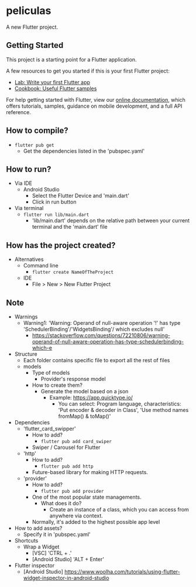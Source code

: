 # peliculas

A new Flutter project.

## Getting Started

This project is a starting point for a Flutter application.

A few resources to get you started if this is your first Flutter project:

- [Lab: Write your first Flutter app](https://flutter.dev/docs/get-started/codelab)
- [Cookbook: Useful Flutter samples](https://flutter.dev/docs/cookbook)

For help getting started with Flutter, view our
[online documentation](https://flutter.dev/docs), which offers tutorials,
samples, guidance on mobile development, and a full API reference.

## How to compile?
* `flutter pub get`
    * Get the dependencies listed in the 'pubspec.yaml'

## How to run?
* Via IDE
    * Android Studio
        * Select the Flutter Device and 'main.dart'
        * Click in run button
* Via terminal
    * `flutter run lib/main.dart`
        * 'lib/main.dart' depends on the relative path between your current terminal and the 'main.dart' file
    
## How has the project created?
* Alternatives
    * Command line
        * `flutter create NameOfTheProject`
    * IDE
        * File > New > New Flutter Project
    
## Note
* Warnings
    * Warning1: 'Warning: Operand of null-aware operation '!' has type 'SchedulerBinding'/'WidgetsBinding'/ which excludes null'
        * https://stackoverflow.com/questions/72210806/warning-operand-of-null-aware-operation-has-type-schedulerbinding-which-e
* Structure
    * Each folder contains specific file to export all the rest of files
    * models
        * Type of models
            * Provider's response model
        * How to create them?
            * Generate the model based on a json
                * Example: https://app.quicktype.io/
                    * You can select: Program language, characteristics: 'Put encoder & decoder in Class', 'Use method names fromMap() & toMap()'
* Dependencies
    * 'flutter_card_swipper' 
        * How to add?
            * `flutter pub add card_swiper`
        * Swiper / Carousel for Flutter
    * 'http'
        * How to add?
            * `flutter pub add http`
        * Future-based library for making HTTP requests.
    * 'provider'
        * How to add?
            * `flutter pub add provider`
        * One of the most popular state managements.
            * What does it do?
                * Create an instance of a class, which you can access from anywhere via context.
        * Normally, it's added to the highest possible app level 
* How to add assets?
    * Specify it in 'pubspec.yaml'
* Shortcuts
    * Wrap a Widget
        * [VSC] 'CTRL + .'
        * [Android Studio] 'ALT + Enter'
* Flutter inspector
    * [Android Studio] https://www.woolha.com/tutorials/using-flutter-widget-inspector-in-android-studio

